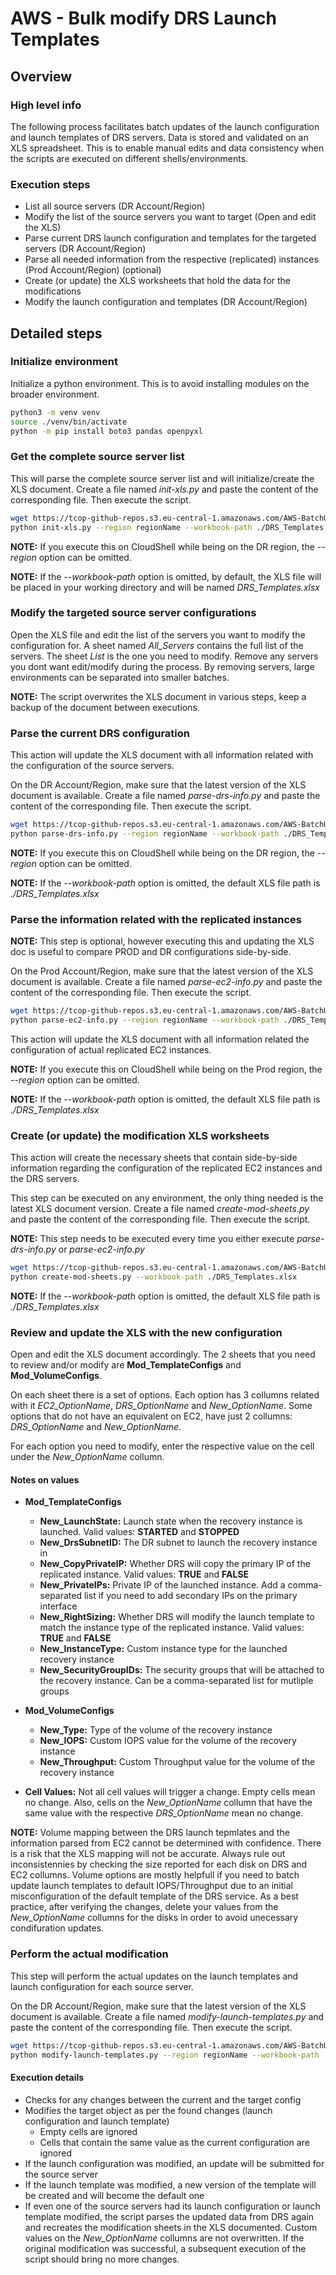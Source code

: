# AWS - Bulk modify DRS Launch Templates

## Overview

### High level info
The following process facilitates batch updates of the launch configuration and launch templates of DRS servers. Data is stored and validated on an XLS spreadsheet. This is to enable manual edits and data consistency when the scripts are executed on different shells/environments.

### Execution steps

- List all source servers (DR Account/Region)
- Modify the list of the source servers you want to target (Open and edit the XLS)
- Parse current DRS launch configuration and templates for the targeted servers (DR Account/Region)
- Parse all needed information from the respective (replicated) instances (Prod Account/Region) (optional)
- Create (or update) the XLS worksheets that hold the data for the modifications
- Modify the launch configuration and templates (DR Account/Region)

## Detailed steps

### Initialize environment
Initialize a python environment. This is to avoid installing modules on the broader environment.

```bash
python3 -m venv venv
source ./venv/bin/activate
python -m pip install boto3 pandas openpyxl
```

### Get the complete source server list
This will parse the complete source server list and will initialize/create the XLS document. Create a file named *init-xls.py* and paste the content of the corresponding file. Then execute the script.

```bash
wget https://tcop-github-repos.s3.eu-central-1.amazonaws.com/AWS-BatchUpdateDrsTemplates/init-xls.py
python init-xls.py --region regionName --workbook-path ./DRS_Templates.xlsx
```

**NOTE:** If you execute this on CloudShell while being on the DR region, the *--region* option can be omitted.

**NOTE:** If the *--workbook-path* option is omitted, by default, the XLS file will be placed in your working directory and will be named *DRS_Templates.xlsx*


### Modify the targeted source server configurations
Open the XLS file and edit the list of the servers you want to modify the configuration for. A sheet named *All_Servers* contains the full list of the servers. The sheet *List* is the one you need to modify. Remove any servers you dont want edit/modify during the process. By removing servers, large environments can be separated into smaller batches.

**NOTE:** The script overwrites the XLS document in various steps, keep a backup of the document between executions.

### Parse the current DRS configuration
This action will update the XLS document with all information related with the configuration of the source servers.

On the DR Account/Region, make sure that the latest version of the XLS document is available. Create a file named *parse-drs-info.py* and paste the content of the corresponding file. Then execute the script.

```bash
wget https://tcop-github-repos.s3.eu-central-1.amazonaws.com/AWS-BatchUpdateDrsTemplates/parse-drs-info.py
python parse-drs-info.py --region regionName --workbook-path ./DRS_Templates.xlsx
```

**NOTE:** If you execute this on CloudShell while being on the DR region, the *--region* option can be omitted.

**NOTE:** If the *--workbook-path* option is omitted, the default XLS file path is *./DRS_Templates.xlsx*

### Parse the information related with the replicated instances

**NOTE:** This step is optional, however executing this and updating the XLS doc is useful to compare PROD and DR configurations side-by-side.

On the Prod Account/Region, make sure that the latest version of the XLS document is available. Create a file named *parse-ec2-info.py* and paste the content of the corresponding file. Then execute the script.

```bash
wget https://tcop-github-repos.s3.eu-central-1.amazonaws.com/AWS-BatchUpdateDrsTemplates/parse-ec2-info.py
python parse-ec2-info.py --region regionName --workbook-path ./DRS_Templates.xlsx
```

This action will update the XLS document with all information related the configuration of actual replicated EC2 instances.

**NOTE:** If you execute this on CloudShell while being on the Prod region, the *--region* option can be omitted.

**NOTE:** If the *--workbook-path* option is omitted, the default XLS file path is *./DRS_Templates.xlsx*

### Create (or update) the modification XLS worksheets
This action will create the necessary sheets that contain side-by-side information regarding the configuration of the replicated EC2 instances and the DRS servers.

This step can be executed on any environment, the only thing needed is the latest XLS document version. Create a file named *create-mod-sheets.py* and paste the content of the corresponding file. Then execute the script.

**NOTE:** This step needs to be executed every time you either execute *parse-drs-info.py* or *parse-ec2-info.py*

```bash
wget https://tcop-github-repos.s3.eu-central-1.amazonaws.com/AWS-BatchUpdateDrsTemplates/create-mod-sheets.py
python create-mod-sheets.py --workbook-path ./DRS_Templates.xlsx
```

**NOTE:** If the *--workbook-path* option is omitted, the default XLS file path is *./DRS_Templates.xlsx*

### Review and update the XLS with the new configuration
Open and edit the XLS document accordingly. The 2 sheets that you need to review and/or modify are **Mod_TemplateConfigs** and **Mod_VolumeConfigs**.

On each sheet there is a set of options. Each option has 3 collumns related with it *EC2_OptionName*, *DRS_OptionName* and *New_OptionName*. Some options that do not have an equivalent on EC2, have just 2 collumns: *DRS_OptionName* and *New_OptionName*.

For each option you need to modify, enter the respective value on the cell under the *New_OptionName* collumn.

#### Notes on values
- **Mod_TemplateConfigs**
    - **New_LaunchState:** Launch state when the recovery instance is launched. Valid values: **STARTED** and **STOPPED**
    - **New_DrsSubnetID:** The DR subnet to launch the recovery instance in
    - **New_CopyPrivateIP:** Whether DRS will copy the primary IP of the replicated instance. Valid values: **TRUE** and **FALSE**
    - **New_PrivateIPs:** Private IP of the launched instance. Add a comma-separated list if you need to add secondary IPs on the primary interface
    - **New_RightSizing:** Whether DRS will modify the launch template to match the instance type of the replicated instance. Valid values: **TRUE** and **FALSE**
    - **New_InstanceType:** Custom instance type for the launched recovery instance
    - **New_SecurityGroupIDs:** The security groups that will be attached to the recovery instance. Can be a comma-separated list for mutliple groups

- **Mod_VolumeConfigs**
    - **New_Type:** Type of the volume of the recovery instance
    - **New_IOPS:** Custom IOPS value for the volume of the recovery instance
    - **New_Throughput:** Custom Throughput value for the volume of the recovery instance

- **Cell Values:** Not all cell values will trigger a change. Empty cells mean no change. Also, cells on the *New_OptionName* collumn that have the same value with the respective *DRS_OptionName* mean no change.

**NOTE:** Volume mapping between the DRS launch tepmlates and the information parsed from EC2 cannot be determined with confidence. There is a risk that the XLS mapping will not be accurate. Always rule out inconsistennies by checking the size reported for each disk on DRS and EC2 collumns. Volume options are mostly helpfull if you need to batch update launch templates to default IOPS/Throughput due to an initial misconfiguration of the default template of the DRS service. As a best practice, after verifying the changes, delete your values from the *New_OptionName* collumns for the disks in order to avoid unecessary condifuration updates.

### Perform the actual modification
This step will perform the actual updates on the launch templates and launch configuration for each source server.

On the DR Account/Region, make sure that the latest version of the XLS document is available. Create a file named *modify-launch-templates.py* and paste the content of the corresponding file. Then execute the script.

```bash
wget https://tcop-github-repos.s3.eu-central-1.amazonaws.com/AWS-BatchUpdateDrsTemplates/modify-launch-templates.py
python modify-launch-templates.py --region regionName --workbook-path ./DRS_Templates.xlsx
```

#### Execution details
- Checks for any changes between the current and the target config
- Modifies the target object as per the found changes (launch configuration and launch template)
    - Empty cells are ignored
    - Cells that contain the same value as the current configuration are ignored
- If the launch configuration was modified, an update will be submitted for the source server
- If the launch template was modified, a new version of the template will be created and will become the default one
- If even one of the source servers had its launch configuration or launch template modified, the script parses the updated data from DRS again and recreates the modification sheets in the XLS documented. Custom values on the *New_OptionName* collumns are not overwritten. If the original modification was successful, a subsequent execution of the script should bring no more changes.